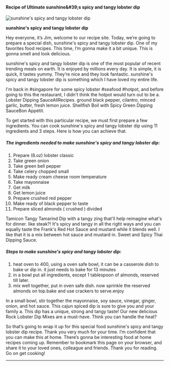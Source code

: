             

#### Recipe of Ultimate sunshine&amp;#39;s spicy and tangy lobster dip

![sunshine's spicy and tangy lobster dip](https://img-global.cpcdn.com/recipes/4565840753065984/751x532cq70/sunshines-spicy-and-tangy-lobster-dip-recipe-main-photo.jpg)

**sunshine's spicy and tangy lobster dip**

Hey everyone, it’s Jim, welcome to our recipe site. Today, we’re going to prepare a special dish, sunshine's spicy and tangy lobster dip. One of my favorites food recipes. This time, I’m gonna make it a bit unique. This is gonna smell and look delicious.

sunshine's spicy and tangy lobster dip is one of the most popular of recent trending meals on earth. It is enjoyed by millions every day. It is simple, it is quick, it tastes yummy. They’re nice and they look fantastic. sunshine's spicy and tangy lobster dip is something which I have loved my entire life.

I'm back in #singapore for some spicy lobster #seafood #hotpot, and before going to this the restaurant, I didn't think the hotpot would turn out to be a. Lobster Dipping SauceAllRecipes. ground black pepper, cilantro, minced garlic, butter, fresh lemon juice. Shellfish Boil with Spicy Green Dipping SauceBon Appétit.

To get started with this particular recipe, we must first prepare a few ingredients. You can cook sunshine's spicy and tangy lobster dip using 11 ingredients and 3 steps. Here is how you can achieve that.

##### The ingredients needed to make sunshine's spicy and tangy lobster dip:

1.  Prepare (8.oz) lobster classic
2.  Take green onion
3.  Take green bell pepper
4.  Take celery chopped small
5.  Make ready cream cheese room temperature
6.  Take mayonnaise
7.  Get milk
8.  Get lemon juice
9.  Prepare crushed red pepper
10.  Make ready of black pepper to taste
11.  Prepare sliced almonds ( crushed ) divided

Tamicon Tangy Tamarind Dip with a tangy zing that'll help reimagine what's for dinner. like steak?! It's spicy and tangy in all the right ways and you can equally taste the Frank's Red Hot Sauce and mustard while it blends well. I like that it is a mix between hot sauce and mustard in. Sweet and Spicy Thai Dipping Sauce.

##### Steps to make sunshine's spicy and tangy lobster dip:

1.  heat oven to 400, using a oven safe bowl, it can be a casserole dish to bake ur dip in. it just needs to bake for 13 minutes
2.  in a bowl put all ingredients, except 1 tablespoon of almonds, reserved till later.
3.  mix well together, put in oven safe dish. now sprinkle the reserved almonds on top.bake and use crackers to serve.enjoy

In a small bowl, stir together the mayonnaise, soy sauce, vinegar, ginger, onion, and hot sauce. This cajun spiced dip is sure to give you and your family a. This dip has a unique, strong and tangy taste! Our new delicious Rock Lobster Dip Mixes are a must-have. Think you can handle the heat?

So that’s going to wrap it up for this special food sunshine's spicy and tangy lobster dip recipe. Thank you very much for your time. I’m confident that you can make this at home. There’s gonna be interesting food at home recipes coming up. Remember to bookmark this page on your browser, and share it to your loved ones, colleague and friends. Thank you for reading. Go on get cooking!

* * *
